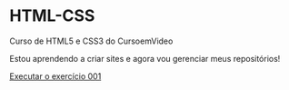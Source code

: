 # HTML-CSS
 Curso de HTML5 e CSS3 do CursoemVideo

 Estou aprendendo a criar sites e agora vou gerenciar meus repositórios!

 <a href="https://marcosvdsilva.github.io/HTML-CSS/EX001/index.html">Executar o exercício 001</a>
